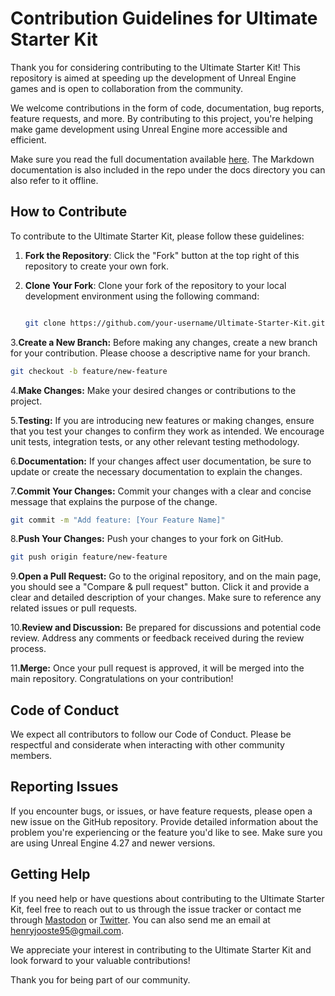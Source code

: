 # Contribution Guidelines for Ultimate Starter Kit

Thank you for considering contributing to the Ultimate Starter Kit! This repository is aimed at speeding up the development of Unreal Engine games and is open to collaboration from the community.

We welcome contributions in the form of code, documentation, bug reports, feature requests, and more. By contributing to this project, you're helping make game development using Unreal Engine more accessible and efficient.

Make sure you read the full documentation available [here](https://hfjooste.github.io/UltimateStarterKit/). The Markdown documentation is also included in the repo under the docs directory you can also refer to it offline.

## How to Contribute

To contribute to the Ultimate Starter Kit, please follow these guidelines:

1. **Fork the Repository**: Click the "Fork" button at the top right of this repository to create your own fork.

2. **Clone Your Fork**: Clone your fork of the repository to your local development environment using the following command:
   ```bash

   git clone https://github.com/your-username/Ultimate-Starter-Kit.git
   ```
3.**Create a New Branch:** Before making any changes, create a new branch for your contribution. Please choose a descriptive name for your branch.
```bash
git checkout -b feature/new-feature
```
4.**Make Changes:** Make your desired changes or contributions to the project.

5.**Testing:** If you are introducing new features or making changes, ensure that you test your changes to confirm they work as intended. We encourage unit tests, integration tests, or any other relevant testing methodology.

6.**Documentation:** If your changes affect user documentation, be sure to update or create the necessary documentation to explain the changes.

7.**Commit Your Changes:** Commit your changes with a clear and concise message that explains the purpose of the change.


```bash
git commit -m "Add feature: [Your Feature Name]"
```
8.**Push Your Changes:** Push your changes to your fork on GitHub.
```bash
git push origin feature/new-feature
```
9.**Open a Pull Request:** Go to the original repository, and on the main page, you should see a "Compare & pull request" button. Click it and provide a clear and detailed description of your changes. Make sure to reference any related issues or pull requests.

10.**Review and Discussion:** Be prepared for discussions and potential code review. Address any comments or feedback received during the review process.

11.**Merge:** Once your pull request is approved, it will be merged into the main repository. Congratulations on your contribution!

## Code of Conduct 

We expect all contributors to follow our Code of Conduct. Please be respectful and considerate when interacting with other community members.

## Reporting Issues

If you encounter bugs, or issues, or have feature requests, please open a new issue on the GitHub repository. Provide detailed information about the problem you're experiencing or the feature you'd like to see. Make sure you are using Unreal Engine 4.27 and newer versions.

## Getting Help

If you need help or have questions about contributing to the Ultimate Starter Kit, feel free to reach out to us through the issue tracker or contact me through [Mastodon](https://mastodon.gamedev.place/@hfjooste) or [Twitter](https://twitter.com/hfjooste). You can also send me an email at henryjooste95@gmail.com.

We appreciate your interest in contributing to the Ultimate Starter Kit and look forward to your valuable contributions!

Thank you for being part of our community.
